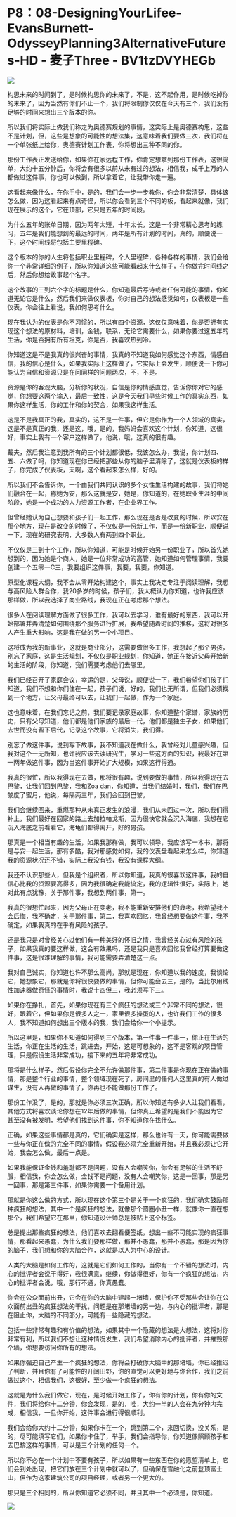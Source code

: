 # P8：08-DesigningYourLifee-EvansBurnett-OdysseyPlanning3AlternativeFutures-HD - 麦子Three - BV1tzDVYHEGb

![](img/bb596a0c54e27fa61efa942df6d728d4_0.png)

构思未来的时间到了，是时候构思你的未来了，不是，这不起作用，是时候吃掉你的未来了，因为当然有你们不止一个，我们将限制你仅仅在今天有三个，我们没有足够的时间来想出三个版本的你。

所以我们将实际上做我们称之为奥德赛规划的事情，这实际上是奥德赛构思，这些不是计划，但，这些是想象的可能性的想法集，这意味着我们要做三次，我们将在一个单张纸上给你，奥德赛计划工作表，你将想出三种不同的你。

那份工作表正发送给你，如果你在家远程工作，你肯定想拿到那份工作表，这很简单，大约十五分钟后，你将会有很多以前从未有过的想法，相信我，成千上万的人都做过这件事，你也可以做到，所以拿着它，让我带你走一遍。

这看起来像什么，在你手中，是的，我们会一步一步教你，你会非常清楚，具体该怎么做，因为这看起来有点奇怪，所以你会看到三个不同的板，看起来就像，我们现在展示的这个，它在顶部，它只是五年的时间段。

为什么五年的账单日期，因为两年太短，十年太长，这是一个非常精心思考的练习，五年是我们能想到的最远的时间，两年是所有计划的时间，真的，顺便说一下，这个时间线将包括主要里程碑。

这个版本的你的人生将包括职业里程碑，个人里程碑，各种各样的事情，我们会给你一个非常详细的例子，所以你知道这些可能看起来什么样子，在你做完时间线之后，然后你想给故事起个名字。

这个故事的三到六个字的标题是什么，你知道最后写诗或者任何可能的事情，你知道无论它是什么，然后我们来做仪表板，你对自己的想法感觉如何，仪表板是一些仪表，你会往上看说，我如何思考什么。

现在我认为的仪表是你不习惯的，所以有四个资源，这仅仅意味着，你是否拥有实现这个想法的原材料，培训，金钱，联系，无论它需要什么，如果你要过这五年的生活，你是否拥有所有坦克，你是否，我喜欢热到冷。

你知道这是不是我真的很兴奋的事情，我真的不知道我如何感觉这个东西，情感自信，我的信心是什么，如果我实际上这样做了，它实际上会发生，顺便说一下你可能认为自信和资源只是在问同样的问题两次，不，不是。

资源是你的客观大脑，分析你的状况，自信是你的情感直觉，告诉你你对它的感觉，你想要这两个输入，最后一致性，这是今天我们早些时候工作的真实东西，如果你这样生活，你的工作和你的契合，如果我这样生活。

这是不是我真正的我，真实的，这不是一件事，但它是你作为一个人领域的真实，这是不是真正的我，还是这，哦，是的，我妈妈会喜欢这个计划，你知道，这很好，事实上我有一个客户这样做了，他说，哦，这真的很有趣。

戴夫，然后我注意到我所有的三个计划都很低，我该怎么办，我说，你计划四、五、六做了吗，你知道现在你已经把那些从你的脑子里清除了，这就是仪表板的样子，你完成了仪表板，天啊，这个看起来怎么样，好的。

所以我们不会告诉你，一个由我们共同认识的多个女性生活构建的故事，我们将她们融合在一起，称她为安，那么这就是安，她是，你知道的，在她职业生涯的中间阶段，她是一个成功的人力资源工作者，在企业界工作。

但曾经她认为自己想要和孩子们一起工作，那么现在是否是改变的时候，所以安在那个地方，现在是改变的时候了，不仅仅是一份新工作，而是一份新职业，顺便说一下，现在的研究表明，大多数人有两到四个职业。

不仅仅是三到十个工作，所以你知道，可能是时候开始另一份职业了，所以首先她想到的，因为她是个商人，她是一位非常成功的高管，她知道如何管理事情，我要创建一个五零一C三，我要组织这件事，我要，我要，你知道。

原型化课程大纲，我不会从零开始构建这个，事实上我决定专注于阅读理解，我想与高风险人群合作，我20多岁的时候，孩子们，我大概认为你知道，也许我应该那样做，所以我选择了商业路线，我现在正在考虑那个想法。

很多人在阅读理解方面做了很多工作，我可以去学习，谁有最好的东西，我可以开始部署并弄清楚如何围绕那个服务进行扩展，我希望随着时间的推移，这将对很多人产生重大影响，这是我在做的另一个小项目。

这将成为我的新事业，这就是商业部分，这需要做很多工作，我想起了那个男孩，别忘了家庭，这是生活规划，不仅仅是职业规划，你知道，她正在接近父母开始新的生活的阶段，你知道，我们需要考虑他们去哪里。

我们已经召开了家庭会议，幸运的是，父母说，顺便说一下，我们希望你们孩子们知道，我们不想和你们住在一起，孩子们说，好的，我们也无所谓，但我们必须找到一个地方，让父母最终可以去，让我们一起做，作为一个家庭。

这也意味着，在我们忘记之前，我们要记录家庭故事，你知道整个家谱，家族的历史，只有父母知道，他们都是他们家族的最后一代，他们都是独生子女，如果他们去世而没有留下后代，记录这个故事，它将消失，我们得。

别忘了做这件事，说到写下故事，我不知道我在做什么，我曾经对儿童感兴趣，但我对这个一无所知，也许我应该去读研究生，学习一些这方面的知识，我最好在第一两年做这件事，因为当这件事开始扩大规模，如果这行得通。

我真的很忙，所以我得现在去做，那将很有趣，说到要做的事情，所以我得现在去巴黎，让我们回到巴黎，我和Zoa dan，你知道，当我们结婚时，我们，我们在巴黎度了蜜月，他说，每隔两三年，我们会回到巴黎。

我们会继续回来，重燃那种从未真正发生的浪漫，我们从未回过一次，所以我们得补上，我们最好在回家的路上去加拉帕戈斯，因为很快它就会沉入海底，我想在它沉入海底之前看看它，海龟们都得离开，好的男孩。

那真是一个相当有趣的生活，如果我那样做，我可以领导，我应该写一本书，那将是与安一起生活，那有多酷，我对那感觉如何，我的仪表盘看起来怎么样，你知道我的资源状况还不错，实际上我没有钱，我没有课程大纲。

我还不认识那些人，但我是个组织者，所以你知道，我真的很喜欢这件事，我的自信心比我的资源要高得多，因为我很确定我能搞定，我的逻辑性很好，实际上，她对此有点犹豫，关于那件事，我想到两件事，第一。

我真的很想忙起来，因为父母正在变老，我不能重新安排他们的衰老，我希望我不会后悔，我不确定，关于那件事，第二，我喜欢回忆，我曾经想要做这件事，我不确定，如果我真的在乎有风险的孩子。

还是我只是对曾经关心过他们有一种美好的怀旧之情，我曾经关心过有风险的孩子，如果我真的要这样做，这会有效果吗，还是我只是喜欢回忆我曾经打算要做这件事，这是很难理解的事情，我可能需要弄清楚这一点。

我对自己诚实，你知道也许不那么高尚，那就是现在，你知道以我的速度，我谈论它，她想象它，那就是你将很快要做的事情，但你可能会去三，是的，当比尔用线性加速器做奇怪的事情时，我说十四但三，我必须写下三。

如果你在挣扎，首先，如果你现在有三个疯狂的想法或三个非常不同的想法，很好，跟着它，但如果你是很多人之一，家里很多操蛋的人，也许我们工作的很多人，我不知道如何想出三个版本的我，我们会给你一个小提示。

所以这里是，如果你不知道如何得到三个版本，第一件事一件事一，你正在生活的生活，你正在生活的生活，跳进去，开始，这是可想象的，这不是客观的项目管理，只是假设生活非常成功，接下来的五年将非常成功。

那将是什么样子，然后假设你完全不允许做那件事，第二件事是你现在正在做的事情，那是整个行业的事情，整个领域现在死了，房间里的任何人这里真的有人做过谋生，没有人再做的事情了，你再也不能做那份工作了。

那份工作没了，是的，那就是你必须三次正确，所以你知道有多少人让我们看看，其他方式将喜欢谈论你想在12年后做的事情，但你真正希望的是我们不能因为它甚至没有被发明，希望他们找到这件事，你不知道你在找什么。

正确，如果这些事情都是真的，它们确实是这样，那么也许有一天，你可能需要做一些与你正在做的完全不同的事情，假设我必须完全重新开始，并且我必须让它开始，我会怎么做，最后一点是。

如果我能保证金钱和羞耻都不是问题，没有人会嘲笑你，你会有足够的生活不舒服，相信我，你会怎么做，金钱不是问题，没有人会嘲笑你，这是一回事，那是另一回事，那是第三件事，如果你需要一个备用计划。

那就是你这么做的方式，所以现在这个第三个是关于一个疯狂的，我们确实鼓励那种疯狂的想法，其中一个是疯狂的想法，就像那个圆圈小丑一样，就像你一直在想那个，我们希望它在那里，你知道设计师总是被贴上这个标签。

总是提出那些疯狂的想法，他们喜欢去翻看便签纸，想出一些不可能实现的疯狂事情，那看起来愚蠢，为什么我们要那样做，那并不愚蠢，那并不愚蠢，那是因为你的脑子，我们想和你的大脑合作，这就是以人为中心的设计。

人类的大脑是如何工作的，这就是它们如何工作的，当你有一个不错的想法时，内心的批评者会说干得好，我很满意，继续，你做得很好，你有一个疯狂的想法，内心的批评者会说，哦，那行不通，你真愚蠢。

你会在公众面前出丑，它会在你的大脑中建起一堵墙，保护你不受那些会让你在公众面前出丑的疯狂想法的干扰，问题是在那堵墙的另一边，与内心的批评者，那是在阻止你，大脑的不同部分，可能有一些隐藏的想法。

包括一些非常有趣和有价值的想法，如果其中一个隐藏的想法是大想法，这将对你非常有利，所以我们不想让这种情况发生，我们希望消除内心的批评者，并摧毁那个墙，你想要访问你所有的想法。

如果你强迫自己产生一个疯狂的想法，你将会打破你大脑中的那堵墙，你已经推迟了判断，并且你有了可能性的开阔田野，你的直觉可以更好地与你合作，我们之前做过这个，相信我们，这很好，至少做一个疯狂的想法。

这就是为什么我们做它，现在，是时候开始工作了，你有你的计划，你有你的文件，我们将给你十二分钟，你会发现，是的，哇，大约一半的人会在九分钟内完成，相信我，一旦你开始，这件事会进行得很顺利。

我们会给你大约十二分钟，如果你卡在一个，跳到第二个，来回切换，没关系，是的，尽可能填写它们，如果你卡住了，举手，我们会指导你，你知道像照顾孩子和去巴黎这样的事情，可以是三个计划的任何一个。

所以你不必在一个计划中不要有孩子，所以如果有一些东西在你的愿望清单上，它们会到处出现，把它们放在三个计划中就可以了，但确保在雪融化之前登顶富士山，但作为这家建筑公司的项目经理，或者另一个更大的。

那只是三个相同的，所以你知道它必须不同，并且其中一个必须是，你知道。

![](img/bb596a0c54e27fa61efa942df6d728d4_2.png)